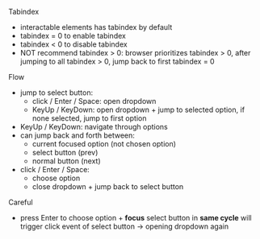 Tabindex

- interactable elements has tabindex by default
- tabindex = 0 to enable tabindex
- tabindex < 0 to disable tabindex
- NOT recommend tabindex > 0: browser prioritizes tabindex > 0, after jumping to all tabindex > 0, jump back to first tabindex = 0 

Flow

- jump to select button:
  - click / Enter / Space: open dropdown
  - KeyUp / KeyDown: open dropdown + jump to selected option, if none selected, jump to first option
- KeyUp / KeyDown: navigate through options
- can jump back and forth between: 
  - current focused option (not chosen option)
  - select button (prev)
  - normal button (next)
- click / Enter / Space: 
  - choose option
  - close dropdown + jump back to select button

Careful

- press Enter to choose option + **focus** select button in **same cycle** will trigger click event of select button -> opening dropdown again